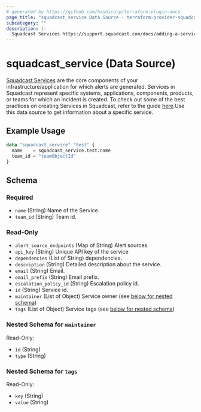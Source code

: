 ```yaml
---
# generated by https://github.com/hashicorp/terraform-plugin-docs
page_title: "squadcast_service Data Source - terraform-provider-squadcast"
subcategory: ""
description: |-
  Squadcast Services https://support.squadcast.com/docs/adding-a-service-1 are the core components of your infrastructure/application for which alerts are generated. Services in Squadcast represent specific systems, applications, components, products, or teams for which an incident is created. To check out some of the best practices on creating Services in Squadcast, refer to the guide here https://www.squadcast.com/blog/how-to-configure-services-in-squadcast-best-practices-to-reduce-mttr.Use this data source to get information about a specific service.
---
```


# squadcast_service (Data Source)

[Squadcast Services](https://support.squadcast.com/docs/adding-a-service-1) are the core components of your infrastructure/application for which alerts are generated. Services in Squadcast represent specific systems, applications, components, products, or teams for which an incident is created. To check out some of the best practices on creating Services in Squadcast, refer to the guide [here](https://www.squadcast.com/blog/how-to-configure-services-in-squadcast-best-practices-to-reduce-mttr).Use this data source to get information about a specific service.

## Example Usage

```terraform
data "squadcast_service" "test" {
  name    = squadcast_service.test.name
  team_id = "teamObjectId"
}
```

<!-- schema generated by tfplugindocs -->
## Schema

### Required

- `name` (String) Name of the Service.
- `team_id` (String) Team id.

### Read-Only

- `alert_source_endpoints` (Map of String) Alert sources.
- `api_key` (String) Unique API key of the service
- `dependencies` (List of String) dependencies.
- `description` (String) Detailed description about the service.
- `email` (String) Email.
- `email_prefix` (String) Email prefix.
- `escalation_policy_id` (String) Escalation policy id.
- `id` (String) Service id.
- `maintainer` (List of Object) Service owner (see [below for nested schema](#nestedatt--maintainer))
- `tags` (List of Object) Service tags (see [below for nested schema](#nestedatt--tags))

<a id="nestedatt--maintainer"></a>
### Nested Schema for `maintainer`

Read-Only:

- `id` (String)
- `type` (String)


<a id="nestedatt--tags"></a>
### Nested Schema for `tags`

Read-Only:

- `key` (String)
- `value` (String)


